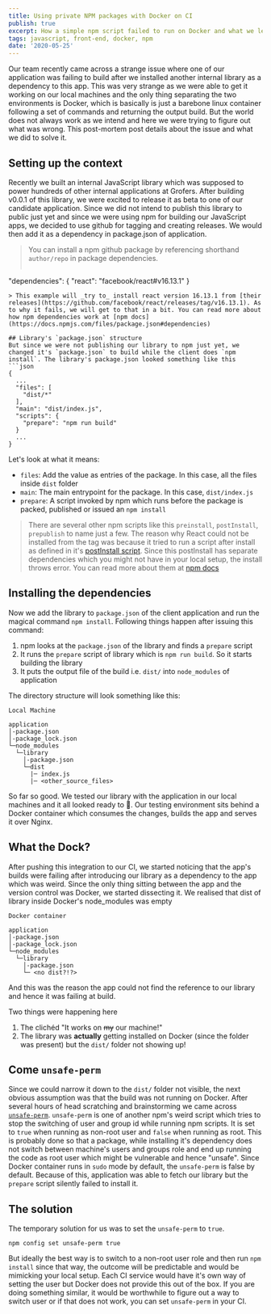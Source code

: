 ```yaml
---
title: Using private NPM packages with Docker on CI
publish: true
excerpt: How a simple npm script failed to run on Docker and what we learned from it 
tags: javascript, front-end, docker, npm
date: '2020-05-25'
---
```

Our team recently came across a strange issue where one of our application was failing to build after we installed another internal library as a dependency to this app. This was very strange as we were able to get it working on our local machines and the only thing separating the two environments is Docker, which is basically is just a barebone linux container following a set of commands and returning the output build. But the world does not always work as we intend and here we were trying to figure out what was wrong. This post-mortem post details about the issue and what we did to solve it.


## Setting up the context
Recently we built an internal JavaScript library which was supposed to power hundreds of other internal applications at Grofers. After building v0.0.1 of this library, we were excited to release it as beta to one of our candidate application. Since we did not intend to publish this library to public just yet and since we were using npm for building our JavaScript apps, we decided to use github for tagging and creating releases. We would then add it as a dependency in package.json of application.

> You can install a npm github package by referencing shorthand `author/repo` in package dependencies.
> ```json
"dependencies": {
  "react": "facebook/react#v16.13.1"
}
```
> This example will _try to_ install react version 16.13.1 from [their releases](https://github.com/facebook/react/releases/tag/v16.13.1). As to why it fails, we will get to that in a bit. You can read more about how npm dependencies work at [npm docs](https://docs.npmjs.com/files/package.json#dependencies)

## Library's `package.json` structure
But since we were not publishing our library to npm just yet, we changed it's `package.json` to build while the client does `npm install`. The library's package.json looked something like this
```json
{
  ...
  "files": [
    "dist/*"
  ],
  "main": "dist/index.js",
  "scripts": {
    "prepare": "npm run build"
  }
  ...
}
```
Let's look at what it means:
- `files`: Add the value as entries of the package. In this case, all the files inside `dist` folder
- `main`: The main entrypoint for the package. In this case, `dist/index.js`
- `prepare`: A script invoked by npm which runs before the package is packed, published or issued an `npm install`

> There are several other npm scripts like this `preinstall`, `postInstall`, `prepublish` to name just a few. The reason why React could not be installed from the tag was because it tried to run a script after install as defined in it's [postInstall script](https://github.com/facebook/react/blob/v16.13.1/package.json#L108). Since this postInstall has separate dependencies which you might not have in your local setup, the install throws error. You can read more about them at [npm docs](https://docs.npmjs.com/misc/scripts#description)

## Installing the dependencies
Now we add the library to `package.json` of the client application and run the magical command `npm install`. Following things happen after issuing this command:

1. npm looks at the `package.json` of the library and finds a `prepare` script
2. It runs the `prepare` script of library which is `npm run build`. So it starts building the library
3. It puts the output file of the build i.e. `dist/` into `node_modules` of application

The directory structure will look something like this:
```
Local Machine

application
│-package.json
│-package_lock.json
└─node_modules
  └─library
    │-package.json
    └─dist
      |─ index.js
      |─ <other_source_files>
```

So far so good. We tested our library with the application in our local machines and it all looked ready to 🚢. Our testing environment sits behind a Docker container which consumes the changes, builds the app and serves it over Nginx.

## What the Dock?
After pushing this integration to our CI, we started noticing that the app's builds were failing after introducing our library as a dependency to the app which was weird. Since the only thing sitting between the app and the version control was Docker, we started dissecting it. We realised that dist of library inside Docker's node_modules was empty

```
Docker container

application
│-package.json
│-package_lock.json
└─node_modules
  └─library
    │-package.json
    └─ <no dist?!?>
```
And this was the reason the app could not find the reference to our library and hence it was failing at build.

Two things were happening here

1. The clichéd "It works on ~~my~~ our machine!"
2. The library was **actually** getting installed on Docker (since the folder was present) but the `dist/` folder not showing up!


## Come `unsafe-perm`
Since we could narrow it down to the `dist/` folder not visible, the next obvious assumption was that the build was not running on Docker.
After several hours of head scratching and brainstorming we came across [`unsafe-perm`](https://docs.npmjs.com/misc/config#unsafe-perm). `unsafe-perm` is one of another npm's weird script which tries to stop the switching of user and group id while running npm scripts. It is set to `true` when running as non-root user and `false` when running as root. This is probably done so that a package, while installing it's dependency does not switch between machine's users and groups role and end up running the code as root user which might be vulnerable and hence "unsafe". Since Docker container runs in `sudo` mode by default, the `unsafe-perm` is false by default. Because of this, application was able to fetch our library but the `prepare` script silently failed to install it.

## The solution
The temporary solution for us was to set the `unsafe-perm` to `true`.
```shell
npm config set unsafe-perm true
```

But ideally the best way is to switch to a non-root user role and then run `npm install` since that way, the outcome will be predictable and would be mimicking your local setup. Each CI service would have it's own way of setting the user but Docker does not provide this out of the box. If you are doing something similar, it would be worthwhile to figure out a way to switch user or if that does not work, you can set `unsafe-perm` in your CI.
